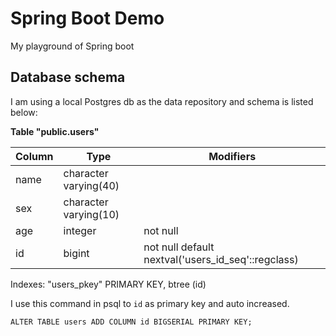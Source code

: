# Spring Boot Demo

My playground of Spring boot

## Database schema

I am using a local Postgres db as the data repository and schema is listed below: 

**Table "public.users"**

| Column |         Type          |                     Modifiers                      |
|--------|-----------------------|----------------------------------------------------|
| name   | character varying(40) |                                                    |
| sex    | character varying(10) |                                                    | 
| age    | integer               | not null                                           |
| id     | bigint                | not null default nextval('users_id_seq'::regclass) | 

Indexes:
    "users_pkey" PRIMARY KEY, btree (id)

I use this command in psql to `id` as primary key and auto increased.

```
ALTER TABLE users ADD COLUMN id BIGSERIAL PRIMARY KEY;
```